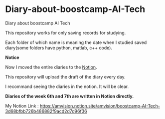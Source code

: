 # Diary-about-boostcamp-AI-Tech
Diary about boostcamp AI Tech 

This repository works for only saving records for studying.

Each folder of which name is meaning the date when I studied saved diary(some folders have python, matlab, c++ code).

**Notice**

Now I moved the entire diaries to the [Notion](https://www.notion.so/ko-kr/product?utm_source=google&utm_campaign=10805039169&utm_medium=104440699897&utm_content=455555244437&utm_term=notion&targetid=kwd-312974742&gclid=CjwKCAiA866PBhAYEiwANkIneLrmf_y7OS3aO1_AiQavgoc__cN2toFT3GeTpCnH4OC2yH-t5hDrNRoClnIQAvD_BwE).

This repository will upload the draft of the diary every day.

I recommand seeing the diaries in the notion. It will be clear.

**Diaries of the week 6th and 7th are written in Notion directly.**

My Notion Link : https://amvision.notion.site/amvision/boostcamp-AI-Tech-3d68bfbb726b486882f9acd2d7d96f36
